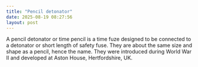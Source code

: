 ```yaml
---
title: "Pencil detonator"
date: 2025-08-19 08:27:56 
layout: post
---
```


A pencil detonator or time pencil is a time fuze designed to be connected to a detonator or short length of safety fuse. They are about the same size and shape as a pencil, hence the name. They were introduced during World War II and developed at Aston House, Hertfordshire, UK.